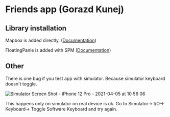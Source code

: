 # Friends app (Gorazd Kunej)

## Library installation

Mapbox is added directly. ([Documentation](https://docs.mapbox.com/ios/maps/guides/install/))

FloatingPanle is added with SPM ([Documentation](https://github.com/scenee/FloatingPanel))

## Other

There is one bug if you test app with simulator.
Because simulator keyboard doesn't toggle.

![Simulator Screen Shot - iPhone 12 Pro - 2021-04-05 at 10 56 06](https://user-images.githubusercontent.com/16350179/113557031-a906ed00-95fd-11eb-82ec-8ae5fa987ab0.png)

This happens only on simulator on real device is ok.
Go to Simulator-> I/O-> Keyboard-> Toggle Software Keyboard and try again.
